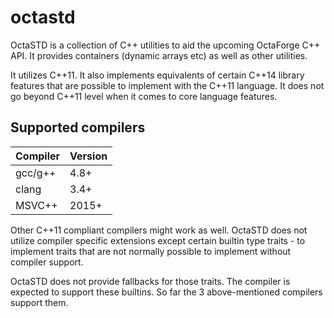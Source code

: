 # octastd

OctaSTD is a collection of C++ utilities to aid the upcoming OctaForge C++
API. It provides containers (dynamic arrays etc) as well as other utilities.

It utilizes C++11. It also implements equivalents of certain C++14 library
features that are possible to implement with the C++11 language. It does not
go beyond C++11 level when it comes to core language features.

## Supported compilers

Compiler | Version
-------- | -------
gcc/g++  | 4.8+
clang    | 3.4+
MSVC++   | 2015+

Other C++11 compliant compilers might work as well. OctaSTD does not utilize
compiler specific extensions except certain builtin type traits - to implement
traits that are not normally possible to implement without compiler support.

OctaSTD does not provide fallbacks for those traits. The compiler is expected
to support these builtins. So far the 3 above-mentioned compilers support them.
